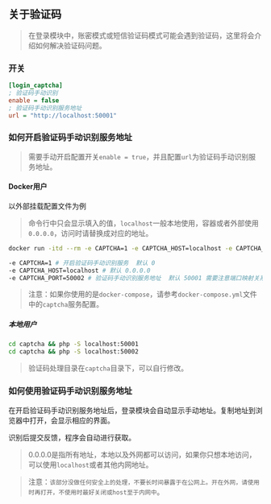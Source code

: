## 关于验证码

> 在登录模块中，账密模式或短信验证码模式可能会遇到验证码，这里将会介绍如何解决验证码问题。

### 开关

```ini
[login_captcha]
; 验证码手动识别
enable = false
; 验证码手动识别服务地址
url = "http://localhost:50001"
```

### 如何开启验证码手动识别服务地址

> 需要手动开启配置开关`enable = true`，并且配置`url`为验证码手动识别服务地址。

#### Docker用户

以外部挂载配置文件为例

> 命令行中只会显示填入的值，`localhost`一般本地使用，容器或者外部使用`0.0.0.0`，访问时请替换成对应的地址。

```bash
docker run -itd --rm -e CAPTCHA=1 -e CAPTCHA_HOST=localhost -e CAPTCHA_PORT=50002 -p 50002:50002 -v /path/to/your/confFilePath:/app/profile/user lkeme/bilihelper-personal

-e CAPTCHA=1 # 开启验证码手动识别服务  默认 0
-e CAPTCHA_HOST=localhost # 默认 0.0.0.0
-e CAPTCHA_PORT=50002 # 验证码手动识别服务地址  默认 50001 需要注意端口映射关系
```

> 注意：如果你使用的是`docker-compose`，请参考`docker-compose.yml`文件中的`captcha`服务配置。

##### 本地用户

```bash
cd captcha && php -S localhost:50001
cd captcha && php -S localhost:50002
```

> 验证码处理目录在`captcha`目录下，可以自行修改。

### 如何使用验证码手动识别服务地址

在开启验证码手动识别服务地址后，登录模块会自动显示手动地址。复制地址到浏览器中打开，会显示相应的界面。

识别后提交反馈，程序会自动进行获取。

> 0.0.0.0是指所有地址，本地以及外网都可以访问，如果你只想本地访问，可以使用`localhost`或者其他内网地址。

> 注意：`该部分没做任何安全上的处理，不要长时间暴露于在公网上。开在外网，请使用时再打开，不使用时最好关闭或host至于内网中`。
